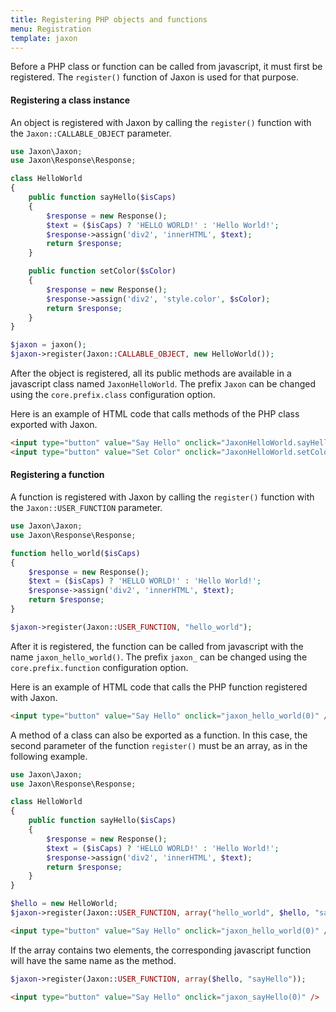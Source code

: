 ```yaml
---
title: Registering PHP objects and functions
menu: Registration
template: jaxon
---
```


Before a PHP class or function can be called from javascript, it must first be registered.
The `register()` function of Jaxon is used for that purpose.

#### Registering a class instance

An object is registered with Jaxon by calling the `register()` function with the `Jaxon::CALLABLE_OBJECT` parameter.

```php
use Jaxon\Jaxon;
use Jaxon\Response\Response;

class HelloWorld
{
    public function sayHello($isCaps)
    {
        $response = new Response();
        $text = ($isCaps) ? 'HELLO WORLD!' : 'Hello World!';
        $response->assign('div2', 'innerHTML', $text);
        return $response;
    }

    public function setColor($sColor)
    {
        $response = new Response();
        $response->assign('div2', 'style.color', $sColor);
        return $response;
    }
}

$jaxon = jaxon();
$jaxon->register(Jaxon::CALLABLE_OBJECT, new HelloWorld());
```

After the object is registered, all its public methods are available in a javascript class named `JaxonHelloWorld`.
The prefix `Jaxon` can be changed using the `core.prefix.class` configuration option.

Here is an example of HTML code that calls methods of the PHP class exported with Jaxon.

```html
<input type="button" value="Say Hello" onclick="JaxonHelloWorld.sayHello(0)" />
<input type="button" value="Set Color" onclick="JaxonHelloWorld.setColor('red')" />
```

#### Registering a function

A function is registered with Jaxon by calling the `register()` function with the `Jaxon::USER_FUNCTION` parameter.

```php
use Jaxon\Jaxon;
use Jaxon\Response\Response;

function hello_world($isCaps)
{
    $response = new Response();
    $text = ($isCaps) ? 'HELLO WORLD!' : 'Hello World!';
    $response->assign('div2', 'innerHTML', $text);
    return $response;
}

$jaxon->register(Jaxon::USER_FUNCTION, "hello_world");
```

After it is registered, the function can be called from javascript with the name `jaxon_hello_world()`.
The prefix `jaxon_` can be changed using the `core.prefix.function` configuration option.

Here is an example of HTML code that calls the PHP function registered with Jaxon.

```html
<input type="button" value="Say Hello" onclick="jaxon_hello_world(0)" />
```

A method of a class can also be exported as a function.
In this case, the second parameter of the function `register()` must be an array, as in the following example.

```php
use Jaxon\Jaxon;
use Jaxon\Response\Response;

class HelloWorld
{
    public function sayHello($isCaps)
    {
        $response = new Response();
        $text = ($isCaps) ? 'HELLO WORLD!' : 'Hello World!';
        $response->assign('div2', 'innerHTML', $text);
        return $response;
    }
}

$hello = new HelloWorld;
$jaxon->register(Jaxon::USER_FUNCTION, array("hello_world", $hello, "sayHello"));
```

```html
<input type="button" value="Say Hello" onclick="jaxon_hello_world(0)" />
```

If the array contains two elements, the corresponding javascript function will have the same name as the method.

```php
$jaxon->register(Jaxon::USER_FUNCTION, array($hello, "sayHello"));
```

```html
<input type="button" value="Say Hello" onclick="jaxon_sayHello(0)" />
```
